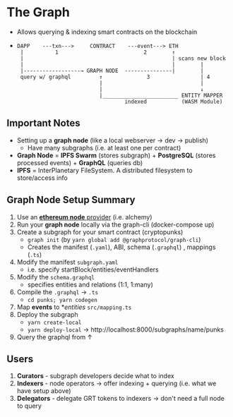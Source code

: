 # The Graph

- Allows querying & indexing smart contracts on the blockchain

- ```
  DAPP    ---txn--->     CONTRACT    ---event---> ETH
   |          1                           2        ↑
   |                                               | scans new block
   |                                               |        |
   |------------------→ GRAPH NODE  ---------------|        |
   query w/ graphql         ↑              3                | 4
                            |                               |
                            |                               ↓
                            |________________________ ENTITY MAPPER
                                    indexed           (WASM Module)
  ```

## Important Notes
* Setting up a **graph node** (like a local webserver -> dev -> publish)
  * Have many subgraphs (i.e. at least one per contract)
* **Graph Node** = **IPFS Swarm** (stores subgraph) + **PostgreSQL** (stores processed events) + **GraphQL** (queries db)
* **IPFS** = InterPlanetary FileSystem. A distributed filesystem to store/access info

## Graph Node Setup Summary
 
 1. Use an [**ethereum node** provider](https://ethereum.org/en/developers/docs/nodes-and-clients/nodes-as-a-service/#popular-node-services) (i.e. alchemy)
 2. Run your **graph node** locally via the graph-cli (docker-compose up)
 3. Create a subgraph for your smart contract (cryptopunks)
    * `graph init` (by `yarn global add @graphprotocol/graph-cli`)
    * Creates the manifest (`.yaml`), ABI, schema (`.graphql`) , mappings (`.ts`)
4. Modify the manifest `subgraph.yaml`
    * i.e. specify startBlock/entities/eventHandlers
5. Modify the `schema.graphql`
    * specifies entities and relations (1:1, 1:many)
6. Compile the `.graphql` -> `.ts`
   * `cd punks; yarn codegen`
7. Map **events** to **entities* `src/mapping.ts`
8. Deploy the subgraph
   * `yarn create-local`
   * `yarn deploy-local` -> http://localhost:8000/subgraphs/name/punks
9. Query the graphql from      ↑

## Users
1. **Curators** - subgraph developers decide what to index
2. **Indexers** - node operators -> offer indexing + querying (i.e. what we have setup above)
3. **Delegators** - delegate GRT tokens to indexers -> don't need a full node to query
